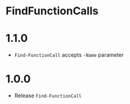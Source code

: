# FindFunctionCalls

# 1.1.0

- `Find-FunctionCall` accepts `-Name` parameter

# 1.0.0

- Release `Find-FunctionCall`
